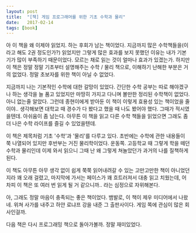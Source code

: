 ```yaml
---
layout: post
title:  "[책] 게임 프로그래머를 위한 기초 수학과 물리"
date:   2017-02-14
tags: [book]
---
```


아 이 책을 왜 이제야 읽었지. 하는 후회가 남는 책이었다. 지금까지 많은 수학책들을(이라고 해도 2권 정도인가?) 읽었지만 그렇게 많은 효과를 보지 못했던 이유는 내가 기본기가 많이 부족하기 때문이었다. 모르는 채로 읽는 것이 얼마나 효과가 있겠는가. 하지만 이 책은 정말 정말 기초부터 설명해주는 수학 / 물리 책으로, 이해하기 난해한 부분은 거의 없었다. 정말 초보자를 위한 책이 아닐 수 없었다. 

  지금까지 나는 기본적인 수학에 대한 갈망이 있었다. 간단한 수학 공부는 따로 해야겠구나 하는 생각을 늘 품고 있었지만 마땅히 가지고 다니며 볼만한 정리된 수학책이 없었다. 아니 없는줄 알았다. 그런데 종현이에게 받아둔 이 책이 이렇게 효용성 있는 책이었을 줄이야.. 생각해보면 대학교 때 경수가 다 봤다고 했을 때 나도 봤어야 했다. 그때가 적시였을텐데. 아쉬움이 좀 남는다. 아무튼 이 책을 읽고 다른 수학 책들을 읽었으면 그래도 좀 더 나은 수학 라이프를 즐길 수 있었을텐데. 

  이 책은 제목처럼 기초 '수학'과 '물리'를 다루고 있다. 초반에는 수학에 관한 내용들이 쭉 나열되어 있지만 후반부는 거진 물리학이었다. 운동쪽. 고등학교 때 그렇게 학을 떼던 수학과 물리인데 이제 와서 읽으니 그때 난 왜 그렇게 쳐놀았던가 과거의 나를 질책하게 된다. 

  이 책도 아무튼 아무 생각 없이 쉽게 쭉쭉 읽어내려갈 수 있는 고만고만한 책이 아니었던지라 꽤 오래 걸렸고, 마지막에 가서는 페이스가 꽤 흐트러져서 대충 읽고 치웠는데, 어차피 이 책은 또 여러 번 읽게 될 거 같으니까.. 라는 심정으로 자위해본다. 

  아, 그래도 정말 마음이 충족되는 좋은 책이었다. 뱀발로, 이 책이 제우 미디어에서 나왔네. 위쳐 사가를 내주고 하얀 로냐프 강을 내준 그 출판사이다. 게임 쪽에 관심이 많은 회사인걸까. 

  다음 책은 다시 프로그래밍 책으로 돌아가볼까. 정말 재미있었다.